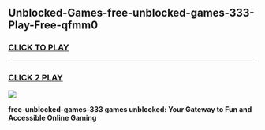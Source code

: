 
## Unblocked-Games-free-unblocked-games-333-Play-Free-qfmm0
<h3>
<a href="https://premium76.site?title=free-unblocked-games-333&ref=18A1">CLICK TO PLAY</a></h3>
<hr>

<h3>
<a href="https://premium76.site?title=free-unblocked-games-333&ref=18A1">CLICK 2 PLAY</a>
  
</h3>

<a href="https://premium76.site?title=free-unblocked-games-333&ref=18A1"><img src="https://clearcache.store/games.png"></a>


**free-unblocked-games-333 games unblocked: Your Gateway to Fun and Accessible Online Gaming**

